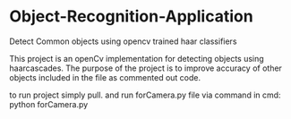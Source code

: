 # Object-Recognition-Application
Detect Common objects using opencv trained haar classifiers

This project is an openCv implementation for detecting objects using haarcascades.
The purpose of the project is to improve accuracy of other objects included in the file
as commented out code.

to run project simply pull.
and run forCamera.py file via command in cmd: 
python forCamera.py
